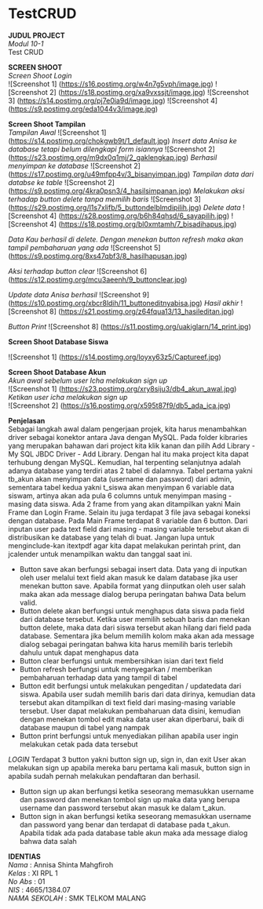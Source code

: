 # TestCRUD

 **JUDUL PROJECT** <br>
*Modul 10-1* <br>
Test CRUD <br>


 **SCREEN SHOOT** <br>
*Screen Shoot Login* <br>
![Screenshot 1] (https://s16.postimg.org/w4n7g5vph/image.jpg)
![Screenshot 2] (https://s18.postimg.org/xa9vxssjt/image.jpg)
![Screenshot 3] (https://s14.postimg.org/pj7e0ia9d/image.jpg)
![Screenshot 4] (https://s9.postimg.org/eda1044v3/image.jpg)

**Screen Shoot Tampilan** <br>
*Tampilan Awal*
![Screenshot 1] (https://s14.postimg.org/chokgwb9t/1_default.jpg)
*Insert data Anisa ke database tetapi belum dilengkapi form isiannya*
![Screenshot 2] (https://s23.postimg.org/m9dx0q1mj/2_gaklengkap.jpg)
*Berhasil menyimpan ke database*
![Screenshot 2] (https://s17.postimg.org/u49mfpp4v/3_bisanyimpan.jpg)
*Tampilan data dari databse ke table*
![Screenshot 2] (https://s9.postimg.org/4kra0psn3/4_hasilsimpanan.jpg)
*Melakukan aksi terhadap button delete tanpa memilih baris*
![Screenshot 3] (https://s29.postimg.org/l1s7xlifb/5_buttondelblmdipilih.jpg)
*Delete data*
![Screenshot 4] (https://s28.postimg.org/b6h84qhsd/6_sayapilih.jpg)
![Screenshot 4] (https://s18.postimg.org/bl0xmtamh/7_bisadihapus.jpg)

*Data Kau berhasil di delete. Dengan menekan button refresh maka akan tampil pembaharuan yang ada*
![Screenshot 5] (https://s9.postimg.org/8xs47qbf3/8_hasilhapusan.jpg)

*Aksi terhadap button clear*
![Screenshot 6] (https://s12.postimg.org/mcu3aeenh/9_buttonclear.jpg)

*Update data Anisa berhasil*
![Screenshot 9] (https://s10.postimg.org/xbcr8ldih/11_buttoneditnyabisa.jpg)
*Hasil akhir*
![Screenshot 8] (https://s21.postimg.org/z64fqua13/13_hasileditan.jpg)

*Button Print*
![Screenshot 8] (https://s11.postimg.org/uakiglarn/14_print.jpg)

**Screen Shoot Database Siswa** <br>

![Screenshot 1] (https://s14.postimg.org/loyxy63z5/Captureef.jpg)<br>


**Screen Shoot Database Akun** <br>
*Akun awal sebelum user Icha melakukan sign up* <br>
![Screenshot 1] (https://s23.postimg.org/xry8siju3/db4_akun_awal.jpg)<br>
*Ketikan user icha melakukan sign up* <br>
![Screenshot 2] (https://s16.postimg.org/x595t87f9/db5_ada_ica.jpg)<br>

**Penjelasan** <br>
Sebagai langkah awal dalam pengerjaan projek, kita harus menambahkan driver sebagai konektor antara Java dengan MySQL. Pada folder kibraries yang merupakan bahawan dari project kita klik kanan dan pilih Add Library - My SQL JBDC Driver - Add Library. Dengan hal itu maka project kita dapat terhubung dengan MySQL.
Kemudian, hal terpenting selanjutnya adalah adanya database yang terdiri atas 2 tabel di dalamnya. Tabel pertama yakni tb_akun akan menyimpan data (username dan password) dari admin, sementara tabel kedua yakni t_siswa akan menyimpan 6 variable data siswam, artinya akan ada pula 6 columns untuk menyimpan masing - masing data siswa.
Ada 2 frame from yang akan ditampilkan yakni Main Frame dan Login Frame. Selain itu juga terdapat 3 file java sebagai koneksi dengan database. Pada Main Frame terdapat 8 variable dan 6 button. Dari inputan user pada text field dari masing - masing variable tersebut akan di distribusikan ke database yang telah di buat. 
Jangan lupa untuk menginclude-kan itextpdf agar kita dapat melakukan perintah print, dan jcalender untuk menampilkan waktu dan tanggal saat ini.

- Button save akan berfungsi sebagai insert data. Data yang di inputkan oleh user melalui text field akan masuk ke dalam database jika user menekan button save. Apabila format yang diinputkan oleh user salah maka akan ada message dialog berupa peringatan bahwa Data belum valid.
- Button delete akan berfungsi untuk menghapus data siswa pada field dari database tersebut. Ketika user memilih sebuah baris dan menekan button delete, maka data dari siswa tersebut akan hilang dari field pada database. Sementara jika belum memilih kolom maka akan ada message dialog sebagai peringatan bahwa kita harus memilih baris terlebih dahulu untuk dapat menghapus data
- Button clear berfungsi untuk membersihkan isian dari text field
- Button refresh berfungsi untuk menyegarkan / memberikan pembaharuan terhadap data yang tampil di tabel 
- Button edit berfungsi untuk melakukan pengeditan / updatedata dari siswa. Apabila user sudah memilih baris dari data dirinya, kemudian data tersebut akan ditampilkan di text field dari masing-masing variable tersebut. User dapat melakukan pembaharuan data disini, kemudian dengan menekan tombol edit maka data user akan diperbarui, baik di database maupun di tabel yang nampak <br>
-  Button print berfungsi untuk menyediakan pilihan apabila user ingin melakukan cetak pada data tersebut


*LOGIN*
Terdapat 3 button yakni button sign up, sign in, dan exit
User akan melakukan sign up apabila mereka baru pertama kali masuk, button sign in apabila sudah pernah melakukan pendaftaran dan berhasil. 
- Button sign up akan berfungsi ketika seseorang memasukkan username dan password dan menekan tombol sign up maka data yang berupa username dan password tersebut akan masuk ke dalam t_akun. 
- Button sign in akan berfungsi ketika seseorang memasukkan username dan password yang benar dan terdapat di database pada t_akun. Apabila tidak ada pada database table akun maka ada message dialog bahwa data salah


**IDENTIAS** <br>
 *Nama*          : Annisa Shinta Mahgfiroh <br>
 *Kelas*         : XI RPL 1 <br>
 *No Abs*        : 01 <br>
 *NIS*           : 4665/1384.07 <br>
 *NAMA SEKOLAH*  : SMK TELKOM MALANG <br>
